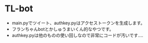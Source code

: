 # TL-bot
- main.pyでツイート、authkey.pyはアクセストークンを生成します。
- フランちゃんbotとかしゅうまいくん的なやつです。
- authkey.pyは他のものの使い回しなので非常にコードが汚いです....
